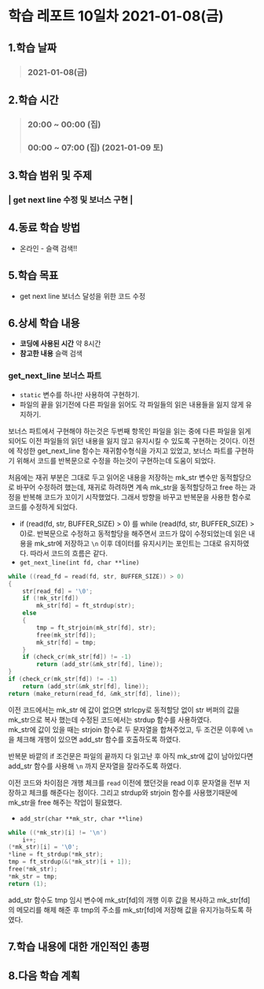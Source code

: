 # 학습 레포트 10일차 2021-01-08(금)
## 1.학습 날짜
> ### 2021-01-08(금)
## 2.학습 시간
> ### 20:00 ~ 00:00 (집)
> ### 00:00 ~ 07:00 (집) (2021-01-09 토)
## 3.학습 범위 및 주제
### | get next line 수정 및 보너스 구현 |
## 4.동료 학습 방법
- 온라인 - 슬랙 검색!!
## 5.학습 목표
- get next line 보너스 달성을 위한 코드 수정
## 6.상세 학습 내용
- **코딩에 사용된 시간** 약 8시간
- **참고한 내용** 슬랙 검색

### get_next_line 보너스 파트
- `static` 변수를 하나만 사용하여 구현하기.
- 파일의 끝을 읽기전에 다른 파일을 읽어도 각 파일들의 읽은 내용들을 잃지 않게 유지하기.

보너스 파트에서 구현해야 하는것은 두번째 항목인 파일을 읽는 중에 다른 파일을 읽게 되어도 이전 파일들의 읽던 내용을 잃지 않고 유지시킬 수 있도록 구현하는 것이다. 이전에 작성한 get_next_line 함수는 재귀함수형식을 가지고 있었고, 보너스 파트를 구현하기 위해서 코드를 반복문으로 수정을 하는것이 구현하는데 도움이 되었다.

처음에는 재귀 부분은 그대로 두고 읽어온 내용을 저장하는 mk_str 변수만 동적할당으로 바꾸어 수정하려 했는데, 재귀로 하려하면 계속 mk_str을 동적할당하고 free 하는 과정을 반복해 코드가 꼬이기 시작했었다. 그래서 방향을 바꾸고 반복문을 사용한 함수로 코드를 수정하게 되었다.

- if (read(fd, str, BUFFER_SIZE) > 0) 를 while (read(fd, str, BUFFER_SIZE) > 0)로.
반복문으로 수정하고 동적할당을 해주면서 코드가 많이 수정되었는데 읽은 내용을 mk_str에 저장하고 `\n` 이후 데이터를 유지시키는 포인트는 그대로 유지하였다. 따라서 코드의 흐름은 같다.
- `get_next_line(int fd, char **line)`
```c
while ((read_fd = read(fd, str, BUFFER_SIZE)) > 0)
{
    str[read_fd] = '\0';
    if (!mk_str[fd])
        mk_str[fd] = ft_strdup(str);
    else
    {
        tmp = ft_strjoin(mk_str[fd], str);
        free(mk_str[fd]);
        mk_str[fd] = tmp;
    }
    if (check_cr(mk_str[fd]) != -1)
        return (add_str(&mk_str[fd], line));
}
if (check_cr(mk_str[fd]) != -1)
    return (add_str(&mk_str[fd], line));
return (make_return(read_fd, &mk_str[fd], line));
```
이전 코드에서는 mk_str 에 값이 없으면 strlcpy로 동적할당 없이 str 버퍼의 값을 mk_str으로 복사 했는데 수정된 코드에서는 strdup 함수를 사용하였다.\
mk_str에 값이 있을 때는 strjoin 함수로 두 문자열을 합쳐주었고, 두 조건문 이후에 `\n` 을 체크해 개행이 있으면 add_str 함수를 호출하도록 하였다.

반복문 바깥의 if 조건문은 파일의 끝까지 다 읽고난 후 아직 mk_str에 값이 남아있다면 add_str 함수를 사용해 `\n` 까지 문자열을 잘라주도록 하였다.

이전 코드와 차이점은 개행 체크를 `read` 이전에 했던것을 read 이후 문자열을 전부 저장하고 체크를 해준다는 점이다. 그리고 strdup와 strjoin 함수를 사용했기때문에 mk_str을 free 해주는 작업이 필요했다.

- `add_str(char **mk_str, char **line)`
```c
while ((*mk_str)[i] != '\n')
    i++;
(*mk_str)[i] = '\0';
*line = ft_strdup(*mk_str);
tmp = ft_strdup(&(*mk_str)[i + 1]);
free(*mk_str);
*mk_str = tmp;
return (1);
```
add_str 함수도 tmp 임시 변수에 mk_str[fd]의 개행 이후 값을 복사하고 mk_str[fd]의 메모리를 해제 해준 후 tmp의 주소를 mk_str[fd]에 저장해 값을 유지가능하도록 하였다.

## 7.학습 내용에 대한 개인적인 총평
## 8.다음 학습 계획